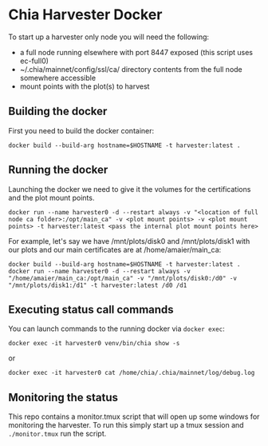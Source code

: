 # Chia Harvester Docker

To start up a harvester only node you will need the following:
- a full node running elsewhere with port 8447 exposed (this script uses ec-full0)
- ~/.chia/mainnet/config/ssl/ca/ directory contents from the full node somewhere accessible
- mount points with the plot(s) to harvest


## Building the docker
First you need to build the docker container:
```
docker build --build-arg hostname=$HOSTNAME -t harvester:latest .
```

## Running the docker
Launching the docker we need to give it the volumes for the certifications and
the plot mount points.
```
docker run --name harvester0 -d --restart always -v "<location of full node ca folder>:/opt/main_ca" -v <plot mount points> -v <plot mount points> -t harvester:latest <pass the internal plot mount points here>
```
For example, let's say we have /mnt/plots/disk0 and /mnt/plots/disk1 with
our plots and our main certificates are at /home/amaier/main_ca:
```
docker build --build-arg hostname=$HOSTNAME -t harvester:latest .
docker run --name harvester0 -d --restart always -v "/home/amaier/main_ca:/opt/main_ca" -v "/mnt/plots/disk0:/d0" -v "/mnt/plots/disk1:/d1" -t harvester:latest /d0 /d1
```

## Executing status call commands
You can launch commands to the running docker via `docker exec`:

```
docker exec -it harvester0 venv/bin/chia show -s
```
or
```
docker exec -it harvester0 cat /home/chia/.chia/mainnet/log/debug.log
```

## Monitoring the status
This repo contains a monitor.tmux script that will open up some windows for monitoring the harvester.
To run this simply start up a tmux session and `./monitor.tmux` run the script.

